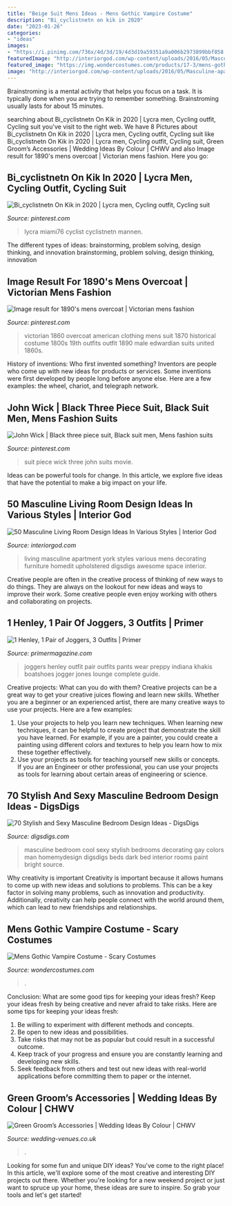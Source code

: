 ```yaml
---
title: "Beige Suit Mens Ideas - Mens Gothic Vampire Costume"
description: "Bi_cyclistnetn on kik in 2020"
date: "2023-01-26"
categories:
- "ideas"
images:
- "https://i.pinimg.com/736x/4d/3d/19/4d3d19a59351a9a006b2973899bbf858.jpg"
featuredImage: "http://interiorgod.com/wp-content/uploads/2016/05/Masculine-apartment-living-room.jpg"
featured_image: "https://img.wondercostumes.com/products/17-3/mens-gothic-vampire-costume.jpg"
image: "http://interiorgod.com/wp-content/uploads/2016/05/Masculine-apartment-living-room.jpg"
---
```



Brainstroming is a mental activity that helps you focus on a task. It is typically done when you are trying to remember something. Brainstroming usually lasts for about 15 minutes.

	

		
searching about Bi_cyclistnetn On Kik in 2020 | Lycra men, Cycling outfit, Cycling suit you've visit to the right web. We have 8 Pictures about Bi_cyclistnetn On Kik in 2020 | Lycra men, Cycling outfit, Cycling suit like Bi_cyclistnetn On Kik in 2020 | Lycra men, Cycling outfit, Cycling suit, Green Groom’s Accessories | Wedding Ideas By Colour | CHWV and also Image result for 1890&#039;s mens overcoat | Victorian mens fashion. Here you go:
		
    
## Bi_cyclistnetn On Kik In 2020 | Lycra Men, Cycling Outfit, Cycling Suit

<img loading=lazy src="https://i.pinimg.com/736x/ed/fc/8e/edfc8e3150d1b4d38fb31bc60c67a363.jpg" onerror="this.onerror=null;this.src='https://tse3.mm.bing.net/th?id=OIP.lcTfT66QelL_u5CumLUm9wHaOZ&amp;pid=15.1';" alt="Bi_cyclistnetn On Kik in 2020 | Lycra men, Cycling outfit, Cycling suit">

_Source: pinterest.com_

>lycra miami76 cyclist cyclistnetn mannen. 

	

The different types of ideas: brainstorming, problem solving, design thinking, and innovation
brainstorming, problem solving, design thinking, innovation

    
## Image Result For 1890&#039;s Mens Overcoat | Victorian Mens Fashion

<img loading=lazy src="https://i.pinimg.com/736x/4d/3d/19/4d3d19a59351a9a006b2973899bbf858.jpg" onerror="this.onerror=null;this.src='https://tse3.mm.bing.net/th?id=OIP.EeAvDxCPrSNUdaYhROYSKgHaNx&amp;pid=15.1';" alt="Image result for 1890&#039;s mens overcoat | Victorian mens fashion">

_Source: pinterest.com_

>victorian 1860 overcoat american clothing mens suit 1870 historical costume 1800s 19th outfits outfit 1890 male edwardian suits united 1860s. 

	

History of inventions: Who first invented something?
Inventors are people who come up with new ideas for products or services. Some inventions were first developed by people long before anyone else. Here are a few examples: the wheel, chariot, and telegraph network.

    
## John Wick | Black Three Piece Suit, Black Suit Men, Mens Fashion Suits

<img loading=lazy src="https://i.pinimg.com/736x/b9/70/25/b9702503df4d36eff6da81e2679af545.jpg" onerror="this.onerror=null;this.src='https://tse2.mm.bing.net/th?id=OIP.CRVmZ8fe_AVqHSVslnukcgAAAA&amp;pid=15.1';" alt="John Wick | Black three piece suit, Black suit men, Mens fashion suits">

_Source: pinterest.com_

>suit piece wick three john suits movie. 

	

Ideas can be powerful tools for change. In this article, we explore five ideas that have the potential to make a big impact on your life.

    
## 50 Masculine Living Room Design Ideas In Various Styles | Interior God

<img loading=lazy src="http://interiorgod.com/wp-content/uploads/2016/05/Masculine-apartment-living-room.jpg" onerror="this.onerror=null;this.src='https://tse2.mm.bing.net/th?id=OIP.ZGCZ4JnaSqlmB9ZdaW_FWAHaLG&amp;pid=15.1';" alt="50 Masculine Living Room Design Ideas In Various Styles | Interior God">

_Source: interiorgod.com_

>living masculine apartment york styles various mens decorating furniture homedit upholstered digsdigs awesome space interior. 

	

Creative people are often in the creative process of thinking of new ways to do things. They are always on the lookout for new ideas and ways to improve their work. Some creative people even enjoy working with others and collaborating on projects.

    
## 1 Henley, 1 Pair Of Joggers, 3 Outfits | Primer

<img loading=lazy src="http://www.primermagazine.com/wp-content/uploads/2016/08/henley-jogger-outfit/henley-joggers-boatshoes.jpg" onerror="this.onerror=null;this.src='https://tse4.mm.bing.net/th?id=OIP.QIt-PqEH8Lgcgk8jWiqdlwHaJ3&amp;pid=15.1';" alt="1 Henley, 1 Pair of Joggers, 3 Outfits | Primer">

_Source: primermagazine.com_

>joggers henley outfit pair outfits pants wear preppy indiana khakis boatshoes jogger jones lounge complete guide. 

	

Creative projects: What can you do with them?
Creative projects can be a great way to get your creative juices flowing and learn new skills. Whether you are a beginner or an experienced artist, there are many creative ways to use your projects. Here are a few examples: 
1. Use your projects to help you learn new techniques. When learning new techniques, it can be helpful to create project that demonstrate the skill you have learned. For example, if you are a painter, you could create a painting using different colors and textures to help you learn how to mix these together effectively. 
2. Use your projects as tools for teaching yourself new skills or concepts. If you are an Engineer or other professional, you can use your projects as tools for learning about certain areas of engineering or science.

    
## 70 Stylish And Sexy Masculine Bedroom Design Ideas - DigsDigs

<img loading=lazy src="https://www.digsdigs.com/photos/stylish-and-sexy-masculine-bedrooms-67.jpg" onerror="this.onerror=null;this.src='https://tse2.mm.bing.net/th?id=OIP.6jf-bSC9bMWcTJa039zcIAHaFj&amp;pid=15.1';" alt="70 Stylish and Sexy Masculine Bedroom Design Ideas - DigsDigs">

_Source: digsdigs.com_

>masculine bedroom cool sexy stylish bedrooms decorating gay colors man homemydesign digsdigs beds dark bed interior rooms paint bright source. 

	

Why creativity is important
Creativity is important because it allows humans to come up with new ideas and solutions to problems. This can be a key factor in solving many problems, such as innovation and productivity. Additionally, creativity can help people connect with the world around them, which can lead to new friendships and relationships.

    
## Mens Gothic Vampire Costume - Scary Costumes

<img loading=lazy src="https://img.wondercostumes.com/products/17-3/mens-gothic-vampire-costume.jpg" onerror="this.onerror=null;this.src='https://tse1.mm.bing.net/th?id=OIP.H4yaF3Fl0d5NkXCJw55llwHaKX&amp;pid=15.1';" alt="Mens Gothic Vampire Costume - Scary Costumes">

_Source: wondercostumes.com_

>. 

	

Conclusion: What are some good tips for keeping your ideas fresh?
Keep your ideas fresh by being creative and never afraid to take risks. Here are some tips for keeping your ideas fresh:
1. Be willing to experiment with different methods and concepts.
2. Be open to new ideas and possibilities.
3. Take risks that may not be as popular but could result in a successful outcome. 
4. Keep track of your progress and ensure you are constantly learning and developing new skills. 
5. Seek feedback from others and test out new ideas with real-world applications before committing them to paper or the internet.

    
## Green Groom’s Accessories | Wedding Ideas By Colour | CHWV

<img loading=lazy src="https://www.wedding-venues.co.uk/sites/default/files/green-grooms-accessories-mount-parnassus.jpg" onerror="this.onerror=null;this.src='https://tse3.mm.bing.net/th?id=OIP.0itb2qZ5BpTcVFTgQVWg6gHaLH&amp;pid=15.1';" alt="Green Groom’s Accessories | Wedding Ideas By Colour | CHWV">

_Source: wedding-venues.co.uk_

>. 

	

Looking for some fun and unique DIY ideas? You've come to the right place! In this article, we'll explore some of the most creative and interesting DIY projects out there. Whether you're looking for a new weekend project or just want to spruce up your home, these ideas are sure to inspire. So grab your tools and let's get started!


